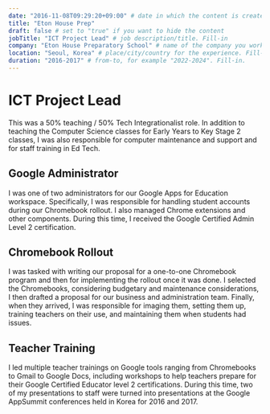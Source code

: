 ```yaml
---
date: "2016-11-08T09:29:20+09:00" # date in which the content is created - defaults to "today"
title: "Eton House Prep"
draft: false # set to "true" if you want to hide the content
jobTitle: "ICT Project Lead" # job description/title. Fill-in
company: "Eton House Preparatory School" # name of the company you worked for. Fill-in
location: "Seoul, Korea" # place/city/country for the experience. Fill-in.
duration: "2016-2017" # from-to, for example "2022-2024". Fill-in.
---
```


# ICT Project Lead

This was a 50% teaching / 50% Tech Integrationalist role. In addition to
teaching the Computer Science classes for Early Years to Key Stage 2 classes, I
was also responsible for computer maintenance and support and for staff
training in Ed Tech.

## Google Administrator

I was one of two administrators for our Google Apps for Education workspace.
Specifically, I was responsible for handling student accounts during our
Chromebook rollout. I also managed Chrome extensions and other components.
During this time, I received the Google Certified Admin Level 2 certification.

## Chromebook Rollout

I was tasked with writing our proposal for a one-to-one Chromebook program and
then for implementing the rollout once it was done. I selected the Chromebooks,
considering budgetary and maintenance considerations, I then drafted a proposal
for our business and administration team. Finally, when they arrived, I was
responsible for imaging them, setting them up, training teachers on their use,
and maintaining them when students had issues.

## Teacher Training

I led multiple teacher trainings on Google tools ranging from Chromebooks to
Gmail to Google Docs, including workshops to help teachers prepare for their
Google Certified Educator level 2 certifications. During this time, two of my
presentations to staff were turned into presentations at the Google AppSummit
conferences held in Korea for 2016 and 2017.
